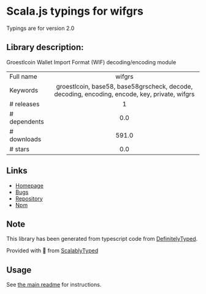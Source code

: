 
# Scala.js typings for wifgrs

Typings are for version 2.0

## Library description:
Groestlcoin Wallet Import Format (WIF) decoding/encoding module

|                    |                 |
| ------------------ | :-------------: |
| Full name          | wifgrs |
| Keywords           | groestlcoin, base58, base58grscheck, decode, decoding, encoding, encode, key, private, wifgrs |
| # releases         | 1 |
| # dependents       | 0.0 |
| # downloads        | 591.0 |
| # stars            | 0.0 |

## Links
- [Homepage](https://github.com/groestlcoin/wifgrs)
- [Bugs](https://github.com/groestlcoin/wifgrs/issues)
- [Repository](https://github.com/groestlcoin/wifgrs)
- [Npm](https://www.npmjs.com/package/wifgrs)
    


## Note
This library has been generated from typescript code from [DefinitelyTyped](https://definitelytyped.org).

Provided with :purple_heart: from [ScalablyTyped](https://github.com/oyvindberg/ScalablyTyped)

## Usage
See [the main readme](../../readme.md) for instructions.


